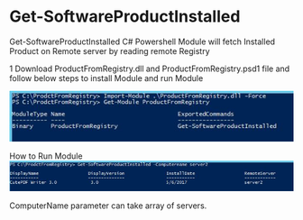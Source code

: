 # Get-SoftwareProductInstalled
Get-SoftwareProductInstalled C# Powershell Module will fetch Installed Product on Remote server by reading remote Registry

1 Download ProductFromRegistry.dll and ProductFromRegistry.psd1 file and follow below steps to install Module and run Module


![Alt text](/18-1.JPG?raw=true)


How to Run Module
![Alt text](/18-2.JPG?raw=true)

ComputerName parameter can take array of servers.
